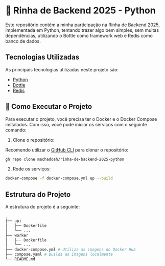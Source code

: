 # :snake: Rinha de Backend 2025 - Python

Este repositório contém a minha participação na Rinha de Backend 2025, implementada em Python, tentando trazer algo bem simples, sem muitas dependências, utilizando o Bottle como framework web e Redis como banco de dados.

## Tecnologias Utilizadas

As principais tecnologias utilizadas neste projeto são:

- [Python](https://www.python.org/)
- [Bottle](https://bottlepy.org/docs/dev/)
- [Redis](https://redis.io/)

## :rocket: Como Executar o Projeto

Para executar o projeto, você precisa ter o Docker e o Docker Compose instalados. Com isso, você pode iniciar os serviços com o seguinte comando:

1. Clone o repositório:

Recomendo utilizar o [GitHub CLI](https://cli.github.com/) para clonar o repositório:

```bash
gh repo clone machadoah/rinha-de-backend-2025-python
```

2. Rode os serviços:

```bash
docker-compose -f docker-compose.yml up --build
```

## Estrutura do Projeto

A estrutura do projeto é a seguinte:

```bash
.
├── api
│   ├── Dockerfile
│   └── ...
├── worker
│   ├── Dockerfile
│   └── ...
├── docker-compose.yml # Utiliza as imagens do Docker Hub
├── compose.yaml # Builda as imagens localmente
└── README.md
```
